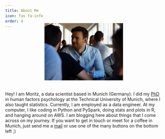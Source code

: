 ```yaml
---
title: About Me
icon: fas fa-info
order: 4
---
```


<figure style="width: 50%; margin: -2rem auto 2rem;">
  <img src="/resources/images/pic.jpg"/>
</figure>

Hey! I am Moritz, a data scientist based in Munich (Germany). I did my [PhD](https://mediatum.ub.tum.de/doc/1432904/1432904.pdf) in human factors psychology at the Technical University of Munich, where I also taught statistics. Currently, I am employed as a data engineer. At my computer, I like coding in Python and PySpark, doing stats and plots in R, and hanging around on AWS. I am blogging here about things that I come across on my journey. If you want to get in touch or meet for a coffee in Munich, just send me a <a href="mailto:moritzjkoerber@gmail.com">mail</a> or use one of the many buttons on the bottom left ;)
